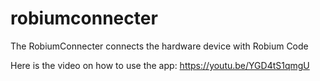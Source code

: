 # robiumconnecter
The RobiumConnecter connects the hardware device with Robium Code 

Here is the video on how to use the app: https://youtu.be/YGD4tS1qmgU
